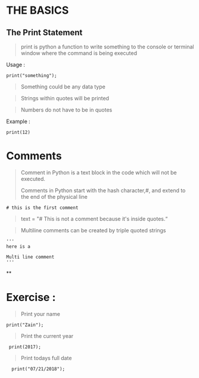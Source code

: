 

# THE BASICS



## The Print Statement



> print is python a function to write something to the console or
> terminal window where the command is being executed

Usage :

    print("something");

> Something could be any data type
    
> Strings within quotes will be printed

> Numbers do not have to be in quotes

Example :

    print(12)



# Comments



> Comment in Python is a text block in the code which will not be
> executed.
>
> Comments in Python start with the hash character,#, and extend to the
> end of the physical line

    # this is the first comment

> text = "# This is not a comment because it's inside quotes.“

> Multiline comments can be created by triple quoted strings

    '''  
    here is a

    Multi line comment
    '''

**

# Exercise :


> Print your name



    print("Zain");  

> Print the current year

     print(2017);  

> Print  todays full date

      print("07/21/2018");
